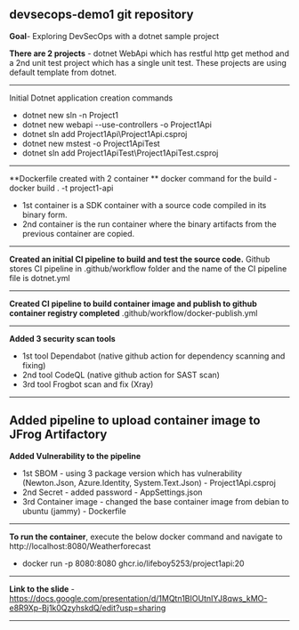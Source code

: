 devsecops-demo1 git repository
---
**Goal**- Exploring  DevSecOps with a dotnet sample project

**There are 2 projects** - dotnet WebApi which has restful http get method and a 2nd unit test project which has a single unit test. These projects are using default template from dotnet.

---
Initial Dotnet application creation commands 
- dotnet new sln -n Project1
- dotnet new webapi --use-controllers -o Project1Api
- dotnet sln add Project1Api\Project1Api.csproj
- dotnet new mstest -o Project1ApiTest
- dotnet sln add Project1ApiTest\Project1ApiTest.csproj
---
**Dockerfile created with 2 container **
docker command for the build - docker build . -t project1-api
- 1st container is a SDK container with a source code compiled in its binary form.
- 2nd container is the run container where the binary artifacts from the previous container are copied.
---

**Created an initial CI pipeline to build and test the source code.**
Github stores CI pipeline in .github/workflow folder and the name of the CI pipeline file is dotnet.yml

---

**Created CI pipeline to build container image and publish to github container registry completed**
.github/workflow/docker-publish.yml

---
**Added 3 security scan tools**
- 1st tool Dependabot (native github action for dependency scanning and fixing)
- 2nd tool CodeQL (native github action for SAST scan)
- 3rd tool Frogbot scan and fix (Xray)
---
Added pipeline to upload container image to JFrog Artifactory
---

**Added Vulnerability to the pipeline**
- 1st SBOM - using 3 package version which has vulnerability (Newton.Json, Azure.Identity, System.Text.Json) - Project1Api.csproj
- 2nd Secret - added password - AppSettings.json
- 3rd Container image - changed the base container image from debian to ubuntu (jammy) - Dockerfile

---
**To run the container**, execute the below docker command and navigate to http://localhost:8080/Weatherforecast
- docker run -p 8080:8080 ghcr.io/lifeboy5253/project1api:20
---
**Link to the slide** - https://docs.google.com/presentation/d/1MQtn1BIOUtnIYJ8qws_kMO-e8R9Xp-Bj1k0QzyhskdQ/edit?usp=sharing

---
